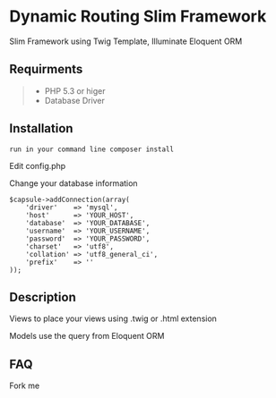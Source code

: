 # Dynamic Routing Slim Framework
Slim Framework using Twig Template, Illuminate Eloquent ORM

## Requirments
> - PHP 5.3 or higer
> - Database Driver

## Installation
    run in your command line composer install

Edit config.php

Change your database information

    $capsule->addConnection(array(
		'driver' 	=> 'mysql',
		'host' 		=> 'YOUR_HOST',
		'database' 	=> 'YOUR_DATABASE',
		'username' 	=> 'YOUR_USERNAME',
		'password' 	=> 'YOUR_PASSWORD',
		'charset'  	=> 'utf8',
    	'collation' => 'utf8_general_ci',
    	'prefix'    => ''
    ));

## Description

Views to place your views using .twig or .html extension

Models use the query from Eloquent ORM

## FAQ
Fork me
